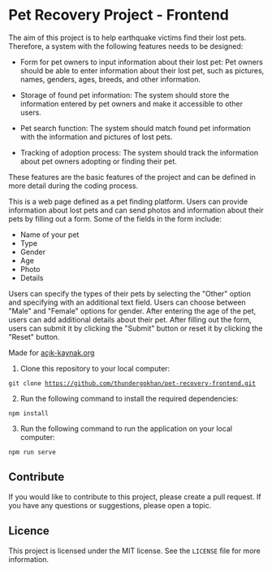 # Pet Recovery Project - Frontend

The aim of this project is to help earthquake victims find their lost pets. Therefore, a system with the following features needs to be designed:

- Form for pet owners to input information about their lost pet: Pet owners should be able to enter information about their lost pet, such as pictures, names, genders, ages, breeds, and other information.

- Storage of found pet information: The system should store the information entered by pet owners and make it accessible to other users.

- Pet search function: The system should match found pet information with the information and pictures of lost pets.

- Tracking of adoption process: The system should track the information about pet owners adopting or finding their pet.

These features are the basic features of the project and can be defined in more detail during the coding process.

This is a web page defined as a pet finding platform. Users can provide information about lost pets and can send photos and information about their pets by filling out a form. Some of the fields in the form include:

- Name of your pet
- Type
- Gender
- Age
- Photo
- Details

Users can specify the types of their pets by selecting the "Other" option and specifying with an additional text field. Users can choose between "Male" and "Female" options for gender. After entering the age of the pet, users can add additional details about their pet. After filling out the form, users can submit it by clicking the "Submit" button or reset it by clicking the "Reset" button.

Made for [açık-kaynak.org](https://github.com/acikkaynak) 

1. Clone this repository to your local computer:

<code>git clone https://github.com/thundergokhan/pet-recovery-frontend.git</code>


2. Run the following command to install the required dependencies:

<code>npm install</code>


3. Run the following command to run the application on your local computer:

<code>npm run serve </code>


## Contribute

If you would like to contribute to this project, please create a pull request. If you have any questions or suggestions, please open a topic.

## Licence

This project is licensed under the MIT license. See the `LICENSE` file for more information.


